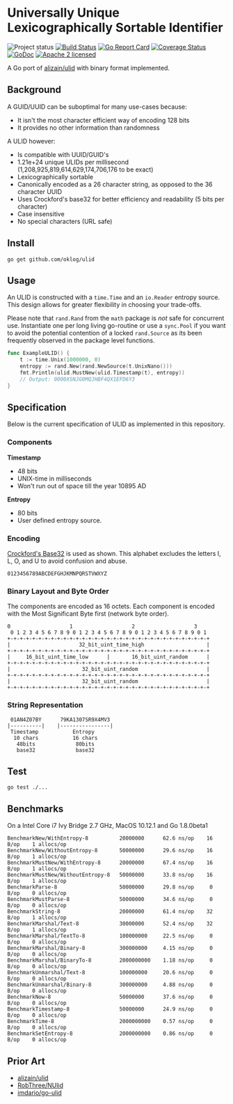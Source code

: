 # Universally Unique Lexicographically Sortable Identifier

![Project status](https://img.shields.io/badge/version-0.1.0-yellow.svg)
[![Build Status](https://secure.travis-ci.org/oklog/ulid.png)](http://travis-ci.org/oklog/ulid)
[![Go Report Card](https://goreportcard.com/badge/oklog/ulid?cache=0)](https://goreportcard.com/report/oklog/ulid)
[![Coverage Status](https://coveralls.io/repos/github/oklog/ulid/badge.svg?branch=master)](https://coveralls.io/github/oklog/ulid?branch=master)
[![GoDoc](https://godoc.org/github.com/oklog/ulid?status.svg)](https://godoc.org/github.com/oklog/ulid)
[![Apache 2 licensed](https://img.shields.io/badge/license-Apache2-blue.svg)](https://raw.githubusercontent.com/oklog/ulid/master/LICENSE)

A Go port of [alizain/ulid](https://github.com/alizain/ulid) with binary format implemented.

## Background

A GUID/UUID can be suboptimal for many use-cases because:

- It isn't the most character efficient way of encoding 128 bits
- It provides no other information than randomness

A ULID however:

- Is compatible with UUID/GUID's
- 1.21e+24 unique ULIDs per millisecond (1,208,925,819,614,629,174,706,176 to be exact)
- Lexicographically sortable
- Canonically encoded as a 26 character string, as opposed to the 36 character UUID
- Uses Crockford's base32 for better efficiency and readability (5 bits per character)
- Case insensitive
- No special characters (URL safe)

## Install

```shell
go get github.com/oklog/ulid
```

## Usage

An ULID is constructed with a `time.Time` and an `io.Reader` entropy source.
This design allows for greater flexibility in choosing your trade-offs.

Please note that `rand.Rand` from the `math` package is *not* safe for concurrent use.
Instantiate one per long living go-routine or use a `sync.Pool` if you want to avoid the potential contention of a locked `rand.Source` as its been frequently observed in the package level functions.

```go
func ExampleULID() {
	t := time.Unix(1000000, 0)
	entropy := rand.New(rand.NewSource(t.UnixNano()))
	fmt.Println(ulid.MustNew(ulid.Timestamp(t), entropy))
	// Output: 0000XSNJG0MQJHBF4QX1EFD6Y3
}

```

## Specification

Below is the current specification of ULID as implemented in this repository.

### Components

**Timestamp**
- 48 bits
- UNIX-time in milliseconds
- Won't run out of space till the year 10895 AD

**Entropy**
- 80 bits
- User defined entropy source.

### Encoding

[Crockford's Base32](http://www.crockford.com/wrmg/base32.html) is used as shown.
This alphabet excludes the letters I, L, O, and U to avoid confusion and abuse.

```
0123456789ABCDEFGHJKMNPQRSTVWXYZ
```

### Binary Layout and Byte Order

The components are encoded as 16 octets. Each component is encoded with the Most Significant Byte first (network byte order).

```
0                   1                   2                   3
 0 1 2 3 4 5 6 7 8 9 0 1 2 3 4 5 6 7 8 9 0 1 2 3 4 5 6 7 8 9 0 1
+-+-+-+-+-+-+-+-+-+-+-+-+-+-+-+-+-+-+-+-+-+-+-+-+-+-+-+-+-+-+-+-+
|                      32_bit_uint_time_high                    |
+-+-+-+-+-+-+-+-+-+-+-+-+-+-+-+-+-+-+-+-+-+-+-+-+-+-+-+-+-+-+-+-+
|     16_bit_uint_time_low      |       16_bit_uint_random      |
+-+-+-+-+-+-+-+-+-+-+-+-+-+-+-+-+-+-+-+-+-+-+-+-+-+-+-+-+-+-+-+-+
|                       32_bit_uint_random                      |
+-+-+-+-+-+-+-+-+-+-+-+-+-+-+-+-+-+-+-+-+-+-+-+-+-+-+-+-+-+-+-+-+
|                       32_bit_uint_random                      |
+-+-+-+-+-+-+-+-+-+-+-+-+-+-+-+-+-+-+-+-+-+-+-+-+-+-+-+-+-+-+-+-+
```

### String Representation

```
 01AN4Z07BY      79KA1307SR9X4MV3
|----------|    |----------------|
 Timestamp           Entropy
  10 chars           16 chars
   48bits             80bits
   base32             base32
```

## Test

```shell
go test ./...
```

## Benchmarks

On a Intel Core i7 Ivy Bridge 2.7 GHz, MacOS 10.12.1 and Go 1.8.0beta1

```
BenchmarkNew/WithEntropy-8          20000000      62.6 ns/op    16 B/op    1 allocs/op
BenchmarkNew/WithoutEntropy-8       50000000      29.6 ns/op    16 B/op    1 allocs/op
BenchmarkMustNew/WithEntropy-8      20000000      67.4 ns/op    16 B/op    1 allocs/op
BenchmarkMustNew/WithoutEntropy-8   50000000      33.8 ns/op    16 B/op    1 allocs/op
BenchmarkParse-8                    50000000      29.8 ns/op     0 B/op    0 allocs/op
BenchmarkMustParse-8                50000000      34.6 ns/op     0 B/op    0 allocs/op
BenchmarkString-8                   20000000      61.4 ns/op    32 B/op    1 allocs/op
BenchmarkMarshal/Text-8             30000000      52.4 ns/op    32 B/op    1 allocs/op
BenchmarkMarshal/TextTo-8           100000000     22.5 ns/op     0 B/op    0 allocs/op
BenchmarkMarshal/Binary-8           300000000     4.15 ns/op     0 B/op    0 allocs/op
BenchmarkMarshal/BinaryTo-8         2000000000    1.18 ns/op     0 B/op    0 allocs/op
BenchmarkUnmarshal/Text-8           100000000     20.6 ns/op     0 B/op    0 allocs/op
BenchmarkUnmarshal/Binary-8         300000000     4.88 ns/op     0 B/op    0 allocs/op
BenchmarkNow-8                      50000000      37.6 ns/op     0 B/op    0 allocs/op
BenchmarkTimestamp-8                50000000      24.9 ns/op     0 B/op    0 allocs/op
BenchmarkTime-8                     2000000000    0.57 ns/op     0 B/op    0 allocs/op
BenchmarkSetEntropy-8               2000000000    0.86 ns/op     0 B/op    0 allocs/op
```

## Prior Art

- [alizain/ulid](https://github.com/alizain/ulid)
- [RobThree/NUlid](https://github.com/RobThree/NUlid)
- [imdario/go-ulid](https://github.com/imdario/go-ulid)
